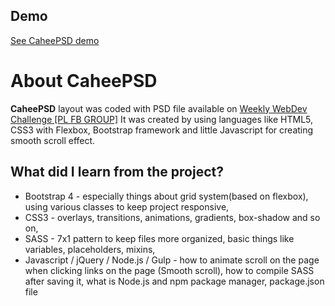 ## Demo

[See CaheePSD demo](https://matemic.github.io/development/CaheePSD/)

# About CaheePSD

**CaheePSD** layout was coded with PSD file available on [Weekly WebDev Challenge [PL FB GROUP]](https://www.facebook.com/groups/940002776068923/)
It was created by using languages like HTML5, CSS3 with Flexbox, Bootstrap framework and little Javascript for creating smooth scroll effect.

## What did I learn from the project?

* Bootstrap 4 - especially things about grid system(based on flexbox), using various classes to keep project responsive,
* CSS3 - overlays, transitions, animations, gradients, box-shadow and so on,
* SASS - 7x1 pattern to keep files more organized, basic things like variables, placeholders, mixins,
* Javascript / jQuery / Node.js / Gulp - how to animate scroll on the page when clicking links on the page (Smooth scroll),
how to compile SASS after saving it, what is Node.js and npm package manager, package.json file

